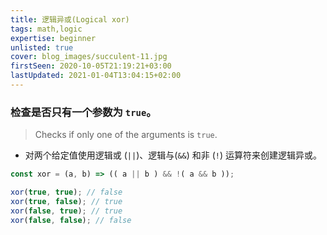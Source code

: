 ```yaml
---
title: 逻辑异或(Logical xor)
tags: math,logic
expertise: beginner
unlisted: true
cover: blog_images/succulent-11.jpg
firstSeen: 2020-10-05T21:19:21+03:00
lastUpdated: 2021-01-04T13:04:15+02:00
---
```


### 检查是否只有一个参数为 `true`。
> Checks if only one of the arguments is `true`.

- 对两个给定值使用逻辑或 (`||`)、逻辑与(`&&`) 和非 (`!`) 运算符来创建逻辑异或。

```js
const xor = (a, b) => (( a || b ) && !( a && b ));
```

```js
xor(true, true); // false
xor(true, false); // true
xor(false, true); // true
xor(false, false); // false
```
